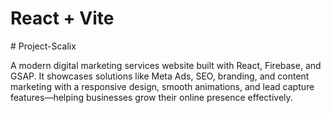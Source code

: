 # React + Vite

#   P r o j e c t - S c a l i x 
 

A modern digital marketing services website built with React, Firebase, and GSAP. It showcases solutions like Meta Ads, SEO, branding, and content marketing with a responsive design, smooth animations, and lead capture features—helping businesses grow their online presence effectively.
